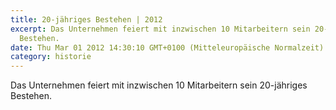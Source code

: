 ```yaml
---
title: 20-jähriges Bestehen | 2012
excerpt: Das Unternehmen feiert mit inzwischen 10 Mitarbeitern sein 20-jähriges
  Bestehen.
date: Thu Mar 01 2012 14:30:10 GMT+0100 (Mitteleuropäische Normalzeit)
category: historie
---
```


Das Unternehmen feiert mit inzwischen 10 Mitarbeitern sein 20-jähriges Bestehen.


<!--more-->

